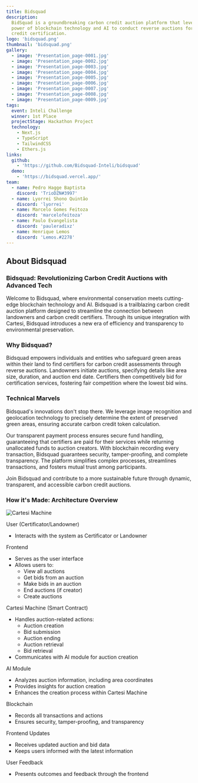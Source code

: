 ```yaml
---
title: Bidsquad
description:
  BidSquad is a groundbreaking carbon credit auction platform that leverages the
  power of blockchain technology and AI to conduct reverse auctions for carbon
  credit certification.
logo: 'bidsquad.png'
thumbnail: 'bidsquad.png'
gallery:
  - image: 'Presentation_page-0001.jpg'
  - image: 'Presentation_page-0002.jpg'
  - image: 'Presentation_page-0003.jpg'
  - image: 'Presentation_page-0004.jpg'
  - image: 'Presentation_page-0005.jpg'
  - image: 'Presentation_page-0006.jpg'
  - image: 'Presentation_page-0007.jpg'
  - image: 'Presentation_page-0008.jpg'
  - image: 'Presentation_page-0009.jpg'
tags:
  event: Inteli Challenge
  winner: 1st Place
  projectStage: Hackathon Project
  technology:
    - Next.js
    - TypeScript
    - TailwindCSS
    - Ethers.js
links:
  github:
    - 'https://github.com/Bidsquad-Inteli/bidsquad'
  demo:
    - 'https://bidsquad.vercel.app/'
team:
  - name: Pedro Hagge Baptista
    discord: 'TrioDZN#3997'
  - name: Lyorrei Shono Quintão
    discord: 'lyorrei'
  - name: Marcelo Gomes Feitoza
    discord: 'marcelofeitoza'
  - name: Paulo Evangelista
    discord: 'pauleradixz'
  - name: Henrique Lemos
    discord: 'Lemos.#2278'
---
```


## About Bidsquad

### Bidsquad: Revolutionizing Carbon Credit Auctions with Advanced Tech

Welcome to Bidsquad, where environmental conservation meets cutting-edge
blockchain technology and AI. Bidsquad is a trailblazing carbon credit auction
platform designed to streamline the connection between landowners and carbon
credit certifiers. Through its unique integration with Cartesi, Bidsquad
introduces a new era of efficiency and transparency to environmental
preservation.

### Why Bidsquad?

Bidsquad empowers individuals and entities who safeguard green areas within
their land to find certifiers for carbon credit assessments through reverse
auctions. Landowners initiate auctions, specifying details like area size,
duration, and auction end date. Certifiers then competitively bid for
certification services, fostering fair competition where the lowest bid wins.

### Technical Marvels

Bidsquad's innovations don't stop there. We leverage image recognition and
geolocation technology to precisely determine the extent of preserved green
areas, ensuring accurate carbon credit token calculation.

Our transparent payment process ensures secure fund handling, guaranteeing that
certifiers are paid for their services while returning unallocated funds to
auction creators. With blockchain recording every transaction, Bidsquad
guarantees security, tamper-proofing, and complete transparency. The platform
simplifies complex processes, streamlines transactions, and fosters mutual trust
among participants.

Join Bidsquad and contribute to a more sustainable future through dynamic,
transparent, and accessible carbon credit auctions.

### How it's Made: Architecture Overview

![Cartesi Machine](/projects/bidsquad/image2.png)

User (Certificator/Landowner)

- Interacts with the system as Certificator or Landowner

Frontend

- Serves as the user interface
- Allows users to:
  - View all auctions
  - Get bids from an auction
  - Make bids in an auction
  - End auctions (if creator)
  - Create auctions

Cartesi Machine (Smart Contract)

- Handles auction-related actions:
  - Auction creation
  - Bid submission
  - Auction ending
  - Auction retrieval
  - Bid retrieval
- Communicates with AI module for auction creation

AI Module

- Analyzes auction information, including area coordinates
- Provides insights for auction creation
- Enhances the creation process within Cartesi Machine

Blockchain

- Records all transactions and actions
- Ensures security, tamper-proofing, and transparency

Frontend Updates

- Receives updated auction and bid data
- Keeps users informed with the latest information

User Feedback

- Presents outcomes and feedback through the frontend
